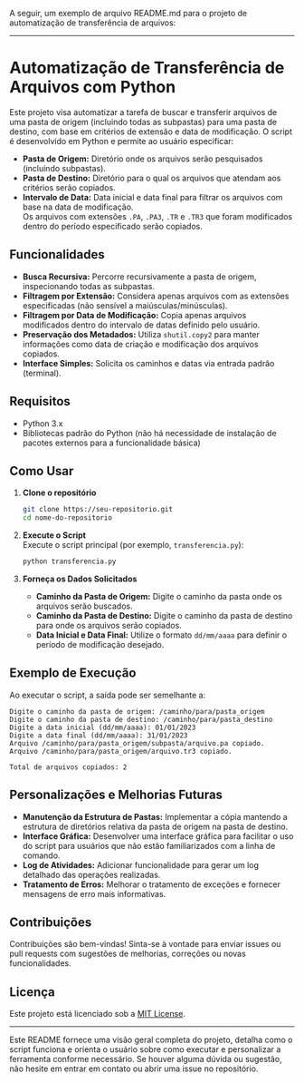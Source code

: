 A seguir, um exemplo de arquivo README.md para o projeto de automatização de transferência de arquivos:

---

# Automatização de Transferência de Arquivos com Python

Este projeto visa automatizar a tarefa de buscar e transferir arquivos de uma pasta de origem (incluindo todas as subpastas) para uma pasta de destino, com base em critérios de extensão e data de modificação. O script é desenvolvido em Python e permite ao usuário especificar:

- **Pasta de Origem:** Diretório onde os arquivos serão pesquisados (incluindo subpastas).
- **Pasta de Destino:** Diretório para o qual os arquivos que atendam aos critérios serão copiados.
- **Intervalo de Data:** Data inicial e data final para filtrar os arquivos com base na data de modificação.  
  Os arquivos com extensões `.PA`, `.PA3`, `.TR` e `.TR3` que foram modificados dentro do período especificado serão copiados.

## Funcionalidades

- **Busca Recursiva:** Percorre recursivamente a pasta de origem, inspecionando todas as subpastas.
- **Filtragem por Extensão:** Considera apenas arquivos com as extensões especificadas (não sensível a maiúsculas/minúsculas).
- **Filtragem por Data de Modificação:** Copia apenas arquivos modificados dentro do intervalo de datas definido pelo usuário.
- **Preservação dos Metadados:** Utiliza `shutil.copy2` para manter informações como data de criação e modificação dos arquivos copiados.
- **Interface Simples:** Solicita os caminhos e datas via entrada padrão (terminal).

## Requisitos

- Python 3.x  
- Bibliotecas padrão do Python (não há necessidade de instalação de pacotes externos para a funcionalidade básica)

## Como Usar

1. **Clone o repositório**  
   ```bash
   git clone https://seu-repositorio.git
   cd nome-do-repositorio
   ```

2. **Execute o Script**  
   Execute o script principal (por exemplo, `transferencia.py`):
   ```bash
   python transferencia.py
   ```
   
3. **Forneça os Dados Solicitados**  
   - **Caminho da Pasta de Origem:** Digite o caminho da pasta onde os arquivos serão buscados.
   - **Caminho da Pasta de Destino:** Digite o caminho da pasta de destino para onde os arquivos serão copiados.
   - **Data Inicial e Data Final:** Utilize o formato `dd/mm/aaaa` para definir o período de modificação desejado.

## Exemplo de Execução

Ao executar o script, a saída pode ser semelhante a:
```
Digite o caminho da pasta de origem: /caminho/para/pasta_origem
Digite o caminho da pasta de destino: /caminho/para/pasta_destino
Digite a data inicial (dd/mm/aaaa): 01/01/2023
Digite a data final (dd/mm/aaaa): 31/01/2023
Arquivo /caminho/para/pasta_origem/subpasta/arquivo.pa copiado.
Arquivo /caminho/para/pasta_origem/arquivo.tr3 copiado.

Total de arquivos copiados: 2
```

## Personalizações e Melhorias Futuras

- **Manutenção da Estrutura de Pastas:** Implementar a cópia mantendo a estrutura de diretórios relativa da pasta de origem na pasta de destino.
- **Interface Gráfica:** Desenvolver uma interface gráfica para facilitar o uso do script para usuários que não estão familiarizados com a linha de comando.
- **Log de Atividades:** Adicionar funcionalidade para gerar um log detalhado das operações realizadas.
- **Tratamento de Erros:** Melhorar o tratamento de exceções e fornecer mensagens de erro mais informativas.

## Contribuições

Contribuições são bem-vindas! Sinta-se à vontade para enviar issues ou pull requests com sugestões de melhorias, correções ou novas funcionalidades.

## Licença

Este projeto está licenciado sob a [MIT License](LICENSE).

---

Este README fornece uma visão geral completa do projeto, detalha como o script funciona e orienta o usuário sobre como executar e personalizar a ferramenta conforme necessário. Se houver alguma dúvida ou sugestão, não hesite em entrar em contato ou abrir uma issue no repositório.